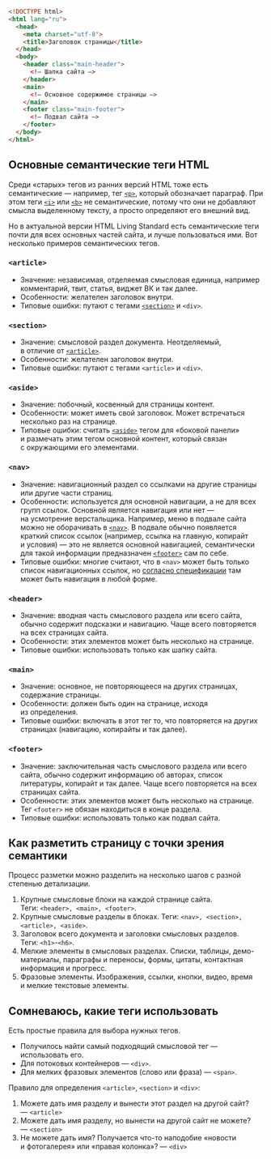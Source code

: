 ```HTML
<!DOCTYPE html>
<html lang="ru">
  <head>
    <meta charset="utf-8">
    <title>Заголовок страницы</title>
  </head>
  <body>
    <header class="main-header">
      <!— Шапка сайта —>
    </header>
    <main>
      <!— Основное содержимое страницы —>
    </main>
    <footer class="main-footer">
      <!— Подвал сайта —>
    </footer>
  </body>
</html>
```

## Основные семантические теги HTML

Среди «старых» тегов из ранних версий HTML тоже есть семантические — например, тег [`<p>`](https://htmlacademy.ru/blog/html-tags/p), который обозначает параграф. При этом теги [`<i>`](https://htmlacademy.ru/blog/html-tags/i) или [`<b>`](https://htmlacademy.ru/blog/html-tags/b) не семантические, потому что они не добавляют смысла выделенному тексту, а просто определяют его внешний вид.

Но в актуальной версии HTML Living Standard есть семантические теги почти для всех основных частей сайта, и лучше пользоваться ими. Вот несколько примеров семантических тегов.

### `<article>`

- Значение: независимая, отделяемая смысловая единица, например комментарий, твит, статья, виджет ВК и так далее.
- Особенности: желателен заголовок внутри.
- Типовые ошибки: путают с тегами [`<section>`](https://htmlacademy.ru/blog/html-tags/section) и `<div>`.

### `<section>`

- Значение: смысловой раздел документа. Неотделяемый, в отличие от [`<article>`](https://htmlacademy.ru/blog/html-tags/article).
- Особенности: желателен заголовок внутри.
- Типовые ошибки: путают с тегами `<article>` и `<div>`.

### `<aside>`

- Значение: побочный, косвенный для страницы контент.
- Особенности: может иметь свой заголовок. Может встречаться несколько раз на странице.
- Типовые ошибки: считать [`<aside>`](https://htmlacademy.ru/blog/html-tags/aside) тегом для «боковой панели» и размечать этим тегом основной контент, который связан с окружающими его элементами.

### `<nav>`

- Значение: навигационный раздел со ссылками на другие страницы или другие части страниц.
- Особенности: используется для основной навигации, а не для всех групп ссылок. Основной является навигация или нет — на усмотрение верстальщика. Например, меню в подвале сайта можно не оборачивать в [`<nav>`](https://htmlacademy.ru/blog/html-tags/nav). В подвале обычно появляется краткий список ссылок (например, ссылка на главную, копирайт и условия) — это не является основной навигацией, семантически для такой информации предназначен [`<footer>`](https://htmlacademy.ru/blog/html-tags/footer) сам по себе.
- Типовые ошибки: многие считают, что в `<nav>` может быть только список навигационных ссылок, но [согласно спецификации](https://html.spec.whatwg.org/multipage/sections.html#the-nav-element) там может быть навигация в любой форме.

### `<header>`

- Значение: вводная часть смыслового раздела или всего сайта, обычно содержит подсказки и навигацию. Чаще всего повторяется на всех страницах сайта.
- Особенности: этих элементов может быть несколько на странице.
- Типовые ошибки: использовать только как шапку сайта.

### `<main>`

- Значение: основное, не повторяющееся на других страницах, содержание страницы.
- Особенности: должен быть один на странице, исходя из определения.
- Типовые ошибки: включать в этот тег то, что повторяется на других страницах (навигацию, копирайты и так далее).

### `<footer>`

- Значение: заключительная часть смыслового раздела или всего сайта, обычно содержит информацию об авторах, список литературы, копирайт и так далее. Чаще всего повторяется на всех страницах сайта.
- Особенности: этих элементов может быть несколько на странице. Тег `<footer>` не обязан находиться в конце раздела.
- Типовые ошибки: использовать только как подвал сайта.

## Как разметить страницу с точки зрения семантики

Процесс разметки можно разделить на несколько шагов с разной степенью детализации.

1. Крупные смысловые блоки на каждой странице сайта. Теги: `<header>, <main>, <footer>`.
2. Крупные смысловые разделы в блоках. Теги: `<nav>, <section>, <article>, <aside>`.
3. Заголовок всего документа и заголовки смысловых разделов. Теги: `<h1>`-`<h6>`.
4. Мелкие элементы в смысловых разделах. Списки, таблицы, демо-материалы, параграфы и переносы, формы, цитаты, контактная информация и прогресс.
5. Фразовые элементы. Изображения, ссылки, кнопки, видео, время и мелкие текстовые элементы.
## Сомневаюсь, какие теги использовать

Есть простые правила для выбора нужных тегов.

- Получилось найти самый подходящий смысловой тег — использовать его.
- Для потоковых контейнеров — `<div>`.
- Для мелких фразовых элементов (слово или фраза) — `<span>`.

Правило для определения `<article>`, `<section>` и `<div>`:

1. Можете дать имя разделу и вынести этот раздел на другой сайт? — `<article>`
2. Можете дать имя разделу, но вынести на другой сайт не можете? — `<section>`
3. Не можете дать имя? Получается что-то наподобие «новости и фотогалерея» или «правая колонка»? — `<div>`